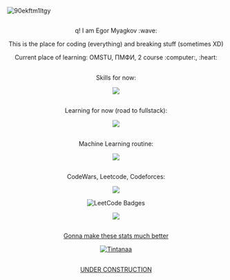 ![90ekftm1ltgy](https://github.com/Tintanaa/Tintanaa/assets/99679370/4c80d1c2-3ae6-49c1-ac9f-688d22516443)
##

<p align="center">q! I am Egor Myagkov :wave: </p>

<p align="center"> This is the place for coding (everything) and breaking stuff (sometimes XD) </p>

<p align="center">Current place of learning: OMSTU, ПМФИ, 2 course :computer:, :heart:</p>

##

<p align="center"> Skills for now: </p>

<p align="center">
  <a href="https://skillicons.dev">
    <img src="https://skillicons.dev/icons?i=blender,au,ae,ai,ps,pr,visualstudio,vscode,figma,linux,github,gitlab&theme=dark" />
  </a>
</p>

##

<p align="center"> Learning for now (road to fullstack): </p>

<p align="center">
  <a href="https://skillicons.dev">
    <img src="https://skillicons.dev/icons?i=cs,docker,dotnet,gcp,gherkin,redis,nodejs,postgres,postman,react,fastapi,nginx&theme=dark" />
  </a>
</p>

##

<p align="center"> Machine Learning routine: </p>

<p align="center">
  <a href="https://skillicons.dev">
    <img src="https://skillicons.dev/icons?i=py,pytorch,tensorflow,matlab" />
  </a>
</p>

##

<p align="center"> CodeWars, Leetcode, Codeforces: </p>

<p align="center">
  <a href="https://www.codewars.com">
    <img src="https://www.codewars.com/users/Tintanaa/badges/large" />
  </a>
</p>

<p align="center"> 
<img src="https://leetcode-badge-showcase.vercel.app/api?username=tintana" alt="LeetCode Badges"/>
</p>

<p align="center">
  <a href="https://codeforces.com/profile/Anemi">
  <img src="https://badges.joonhyung.xyz/codeforces/Anemi.svg" />
</p>

##

<p align="center"> Gonna make these stats much better </p>
<p align="center"> <img src="https://github-readme-stats.vercel.app/api?username=Tintanaa&show_icons=true&theme=dark" alt="Tintanaa" />

##

<p align="center"> UNDER CONSTRUCTION </p>
